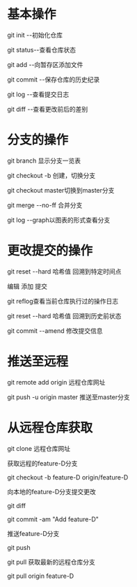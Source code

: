 # 基本操作

git init --初始化仓库

git status--查看仓库状态

git add --向暂存区添加文件

git commit --保存仓库的历史纪录

git log --查看提交日志

git diff --查看更改前后的差别

# 分支的操作

git branch 显示分支一览表

git checkout -b 创建，切换分支

 git checkout master切换到master分支
 
git merge --no-ff 合并分支

git log --graph以图表的形式查看分支

# 更改提交的操作

git reset --hard 哈希值 回溯到特定时间点

编辑 添加 提交 

git reflog查看当前仓库执行过的操作日志

git reset --hard 哈希值 回溯到历史前状态

git commit --amend 修改提交信息

# 推送至远程

git remote add origin 远程仓库网址

git push -u origin master 推送至master分支

# 从远程仓库获取

git clone 远程仓库网址

获取远程的feature-D分支

git checkout -b feature-D origin/feature-D

向本地的feature-D分支提交更改

git diff

git commit -am "Add feature-D"

推送feature-D分支

git push 

git pull 获取最新的远程仓库分支

git pull origin feature-D
